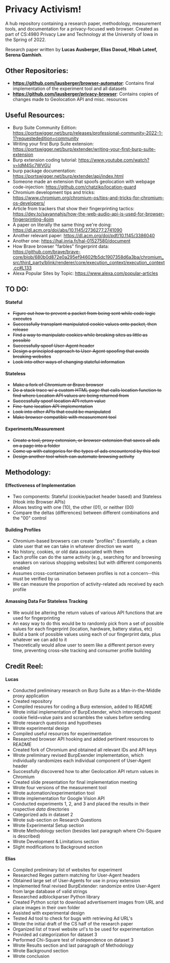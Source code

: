 # Privacy Activism!

A hub repository containing a research paper, methodology, measurement tools, and documentation for a privacy-focused web browser. Created as part of CS:4980 Privacy Law and Technology at the University of Iowa in the Spring of 2022.

Research paper written by **Lucas Ausberger, Elias Daoud, Hibah Lateef, Serena Qamhieh**.

## Other Repositories:
* **https://github.com/lausberger/browser-automator**: Contains final implementation of the experiment tool and all datasets
* **https://github.com/lausberger/privacy-browser**: Contains copies of changes made to Geolocation API and misc. resources

## Useful Resources:
* Burp Suite Community Edition: https://portswigger.net/burp/releases/professional-community-2022-1-1?requestededition=community
* Writing your first Burp Suite extension: https://portswigger.net/burp/extender/writing-your-first-burp-suite-extension
* Burp extension coding tutorial: https://www.youtube.com/watch?v=IdM4Sc7WVGU
* burp package documentation: https://portswigger.net/burp/extender/api/index.html
* Someone made an extension that spoofs geolocation with webpage code-injection: https://github.com/chatziko/location-guard
* Chromium development tips and tricks: https://www.chromium.org/chromium-os/tips-and-tricks-for-chromium-os-developers/
* Article from trackers that show their fingerprinting tactics: https://dev.to/savannahjs/how-the-web-audio-api-is-used-for-browser-fingerprinting-4oim
* A paper on literally the same thing we're doing: https://dl.acm.org/doi/abs/10.1145/2736277.2741090
* Another relevant paper: https://dl.acm.org/doi/pdf/10.1145/3386040
* Another one: https://hal.inria.fr/hal-01527580/document
* How Brave browser "farbles" fingerprint data: https://github.com/brave/brave-core/blob/680b0d872e0a295ef94602fb5dc1907358d6a3ba/chromium_src/third_party/blink/renderer/core/execution_context/execution_context.cc#L133
* Alexa Popular Sites by Topic: https://www.alexa.com/popular-articles

## TO DO:

#### Stateful
* ~~Figure out how to prevent a packet from being sent while code logic executes~~
* ~~Successfully transplant manipulated cookie values onto packet, then release~~
* ~~Find a way to manipulate cookies while breaking sites as little as possible~~
* ~~Successfully spoof User-Agent header~~
* ~~Design a principled approach to User-Agent spoofing that avoids breaking websites~~
* ~~Look into other ways of changing stateful information~~

#### Stateless
* ~~Make a fork of Chromium or Brave browser~~
* ~~Do a stack trace w/ a custom HTML page that calls location function to find where Location API values are being returned from~~
* ~~Successfully spoof location API return value~~
* ~~Fine-tune location API implementation~~
* ~~Look into other APIs that could be manipulated~~
* ~~Make browser compatible with measurement tool~~

#### Experiments/Measurement
* ~~Create a tool, proxy extension, or browser extension that saves all ads on a page into a folder~~
* ~~Come up with categories for the types of ads encountered by this tool~~
* ~~Design another tool which can automate browsing activity~~

## Methodology:

#### Effectiveness of Implementation
* Two components: Stateful (cookie/packet header based) and Stateless (Hook into Browser APIs)
* Allows testing with one (10), the other (01), or neither (00)
* Compare the deltas (differences) between different combinations and the "00" control

#### Building Profiles
* Chromium-based browsers can create "profiles": Essentially, a clean slate user that we can take in whatever direction we want
* No history, cookies, or old data associated with them
* Each profile can do the same activity (e.g., searching for and browsing sneakers on various shopping websites) but with different components enabled
* Assumes cross-contamination between profiles is not a concern--this must be verified by us
* We can measure the proportion of activity-related ads received by each profile

#### Amassing Data For Stateless Tracking
* We would be altering the return values of various API functions that are used for fingerprinting
* An easy way to do this would be to randomly pick from a set of possible values for each fingerprint (location, hardware, battery status, etc)
* Build a bank of possible values using each of our fingerprint data, plus whatever we can add to it
* Theoretically would allow user to seem like a different person every time, preventing cross-site tracking and consumer profile building


## Credit Reel:

#### Lucas
* Conducted preliminary research on Burp Suite as a Man-in-the-Middle proxy application
* Created repository
* Compiled resoures for coding a Burp extension, added to README
* Wrote initial implementation of BurpExtender, which intercepts request cookie field=value pairs and scrambles the values before sending
* Wrote research questions and hypotheses
* Wrote experimental design
* Compiled useful resources for experimentation
* Researched browser API hooking and added pertinent resources to README
* Created fork of Chromium and obtained all relevant IDs and API keys
* Wrote preliminary revised BurpExender implementation, which individually randomizes each individual component of User-Agent header
* Successfully discovered how to alter Geolocation API return values in Chromium
* Created slide presentation for final implementation meeting
* Wrote four versions of the measurement tool
* Wrote automation/experimentation tool
* Wrote implementation for Google Vision API
* Conducted experiments 1, 2, and 3 and placed the results in their respective *data* directories
* Categorized ads in dataset 2
* Wrote sub-section on Research Questions
* Wrote Experimental Setup section
* Wrote Methodology section (besides last paragraph where Chi-Square is described)
* Wrote Development & Limitations section
* Slight modifications to Background section

#### Elias
* Compiled preliminary list of websites for experiment
* Researched Regex pattern matching for User-Agent headers
* Obtained large set of User-Agents for use in proxy extension
* Implemented final revised BurpExtender: randomize entire User-Agent from large database of valid strings 
* Researched adblockparser Python library
* Created Python script to download advertisement images from URL and place images in their own folder 
* Assisted with experimental design
* Tested Ad tool to check for bugs with retrieving Ad URL's
* Wrote the initial draft of the CS half of the research paper
* Organized list of travel website url's to be used for experimentation 
* Provided ad categorization for dataset 3
* Performed Chi-Square test of independence on dataset 3
* Wrote Results section and last paragraph of Methodology
* Wrote Background section 
* Wrote conclusion
